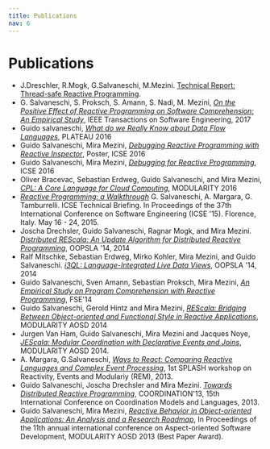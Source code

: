 ```yaml
---
title: Publications
nav: 6
---
```


# Publications


* J.Dreschler, R.Mogk, G.Salvaneschi, M.Mezini.
[Technical Report: Thread-safe Reactive Programming](./papers/techreport-concurrent-rp.pdf).
* G. Salvaneschi, S. Proksch, S. Amann, S. Nadi, M. Mezini, [_On the Positive Effect of Reactive Programming on Software Comprehension: An Empirical Study_](http://ieeexplore.ieee.org/document/7827078/), IEEE Transactions on Software Engineering, 2017
* Guido salvaneschi, [_What do we Really Know about Data Flow Languages_](https://dl.acm.org/citation.cfm?id=3001884), PLATEAU 2016
* Guido Salvaneschi, Mira Mezini, [_Debugging Reactive Programming with Reactive Inspector_](https://dl.acm.org/citation.cfm?id=2893174), Poster, ICSE 2016
* Guido Salvaneschi, Mira Mezini, [_Debugging for Reactive Programming_](https://dl.acm.org/citation.cfm?id=2884815), ICSE 2016
* Oliver Bracevac, Sebastian Erdweg, Guido Salvaneschi, and Mira Mezini, [_CPL: A Core Language for Cloud Computing_](https://dl.acm.org/ft_gateway.cfm?id=2889452&ftid=1700146&dwn=1&CFID=4795785&CFTOKEN=eb0c0db87e73e7dc-A7B5A032-0B68-D48C-0891DDB0F19390E6), MODULARITY 2016
* [_Reactive Programming: a Walkthrough_](http://ieeexplore.ieee.org/document/7203125/) G. Salvaneschi, A. Margara, G. Tamburrelli. ICSE Technical Briefing. In Proceedings of the 37th International Conference on Software Engineering (ICSE '15). Florence, Italy. May 16 - 24, 2015.
* Joscha Drechsler, Guido Salvaneschi, Ragnar Mogk, and Mira Mezini. [_Distributed REScala: An Update Algorithm for Distributed Reactive Programming_](https://dl.acm.org/citation.cfm?id=2660240), OOPSLA '14, 2014
* Ralf Mitschke, Sebastian Erdweg, Mirko Kohler, Mira Mezini, and Guido Salvaneschi. [_i3QL: Language-Integrated Live Data Views_](https://dl.acm.org/citation.cfm?id=2660242), OOPSLA '14, 2014
* Guido Salvaneschi, Sven Amann, Sebastian Proksch, Mira Mezini, [_An Empirical Study on Program Comprehension with Reactive Programming_](https://dl.acm.org/citation.cfm?id=2635895), FSE'14
* Guido Salvaneschi, Gerold Hintz and Mira Mezini, [_REScala: Bridging Between Object-oriented and Functional Style in Reactive Applications_](https://dl.acm.org/citation.cfm?id=2577083), MODULARITY AOSD 2014
* Jurgen Van Ham, Guido Salvaneschi, Mira Mezini and Jacques Noye, [_JEScala: Modular Coordination with Declarative Events and Joins_](https://dl.acm.org/citation.cfm?id=2577082), MODULARITY AOSD 2014.
* A. Margara, G.Salvaneschi, [_Ways to React: Comparing Reactive Languages and Complex Event Processing_](http://www.guidosalvaneschi.com/wp/publications/), 1st SPLASH workshop on Reactivity, Events and Modulariy (REM), 2013.
* Guido Salvaneschi, Joscha Drechsler and Mira Mezini. [_Towards Distributed Reactive Programming_](http://www.guidosalvaneschi.com/wp/publications/), COORDINATION'13, 15th International Conference on Coordination Models and Languages, 2013.
* Guido Salvaneschi, Mira Mezini, [_Reactive Behavior in Object-oriented Applications: An Analysis and a Research Roadmap_](https://dl.acm.org/citation.cfm?id=2451442), In Proceedings of the 11th annual international conference on Aspect-oriented Software Development, MODULARITY AOSD 2013 (Best Paper Award).